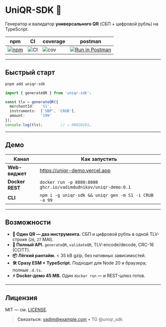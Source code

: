 # UniQR-SDK 🚀  
Генератор и валидатор **универсального QR** (СБП + цифровой рубль) на TypeScript.

| npm | CI | coverage | postman |
|-----|----|----------|---------|
| [![npm](https://img.shields.io/npm/v/uniqr-sdk)](https://www.npmjs.com/package/uniqr-sdk) | ![CI](https://github.com/Vadimdudnikov/uniqr-sdk/actions/workflows/ci.yml/badge.svg) | ![cov](./badges/coverage.svg) |[![Run in Postman](https://run.pstmn.io/button.svg)](https://www.postman.com/vadim-9897865/uniqe-demo/collection/hjwf5es/uniqr-demo?action=share&creator=46206182)|

---

## Быстрый старт

```bash
pnpm add uniqr-sdk
```

```ts
import { generateQR } from 'uniqr-sdk';

const tlv = generateQR({
  merchantId:   'S1',
  instruments:  ['SBP', 'CRUB'],
  amount:       '199'
});
console.log(tlv);        // → 00020101…
```

---

## Демо

| Канал | Как запустить |
|-------|---------------|
| **Web-виджет** | <https://uniqr-demo.vercel.app> |
| **Docker REST** | ```docker run -p 8080:8080 ghcr.io/vadimdudnikov/uniqr-demo:0.1``` |
| **CLI** | ```npm i -g uniqr-sdk && uniqr gen -m S1 -i CRUB -a 99``` |

---

## Возможности

* **🔀 Один QR — два инструмента.** СБП и цифровой рубль в одной TLV-строке (`26`, `27` MAI).  
* **🧩 Полный API.** `generateQR`, `validateQR`, TLV-encode/decode, CRC-16 (CCITT).  
* **📦 Лёгкий рантайм.** < 35 kB gzip, без нативных зависимостей.  
* **🛠️ Сразу ESM + TypeScript.** Подходит для Node 20 и браузера; полные `.d.ts`.  
* **⚡ Docker-демо 45 MB.** Один `docker run` — и REST-шлюз готов.  

---

## Лицензия
MIT — см. [LICENSE](LICENSE).

> **Связаться:** vadim@example.com • TG @uniqr_sdk
